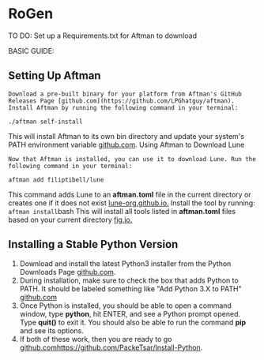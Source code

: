 # RoGen

TO DO: Set up a Requirements.txt for Aftman to download

BASIC GUIDE:

## Setting Up Aftman

    Download a pre-built binary for your platform from Aftman's GitHub Releases Page [github.com](https://github.com/LPGhatguy/aftman).
    Install Aftman by running the following command in your terminal:

`./aftman self-install`

This will install Aftman to its own bin directory and update your system's PATH environment variable [github.com](https://github.com/LPGhatguy/aftman).
Using Aftman to Download Lune

    Now that Aftman is installed, you can use it to download Lune. Run the following command in your terminal:

`aftman add filiptibell/lune`

This command adds Lune to an **aftman.toml** file in the current directory or creates one if it does not exist [lune-org.github.io.](https://lune-org.github.io/docs/getting-started/1-installation) Install the tool by running:
`aftman install`bash
This will install all tools listed in **aftman.toml** files based on your current directory [fig.io.](https://fig.io/manual/aftman/install)

## Installing a Stable Python Version

1. Download and install the latest Python3 installer from the Python Downloads Page [github.com](https://github.com/PackeTsar/Install-Python).
2. During installation, make sure to check the box that adds Python to PATH. It should be labeled something like "Add Python 3.X to PATH" [github.com](https://github.com/PackeTsar/Install-Python)
3. Once Python is installed, you should be able to open a command window, type **python**, hit ENTER, and see a Python prompt opened. Type **quit()** to exit it. You should also be able to run the command **pip** and see its options.
4. If both of these work, then you are ready to go [github.com](https://github.com/PackeTsar/Install-Python)https://github.com/PackeTsar/Install-Python.
